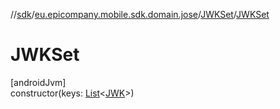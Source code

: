 //[sdk](../../../index.md)/[eu.epicompany.mobile.sdk.domain.jose](../index.md)/[JWKSet](index.md)/[JWKSet](-j-w-k-set.md)

# JWKSet

[androidJvm]\
constructor(keys: [List](https://kotlinlang.org/api/latest/jvm/stdlib/kotlin.collections/-list/index.html)&lt;[JWK](../-j-w-k/index.md)&gt;)
